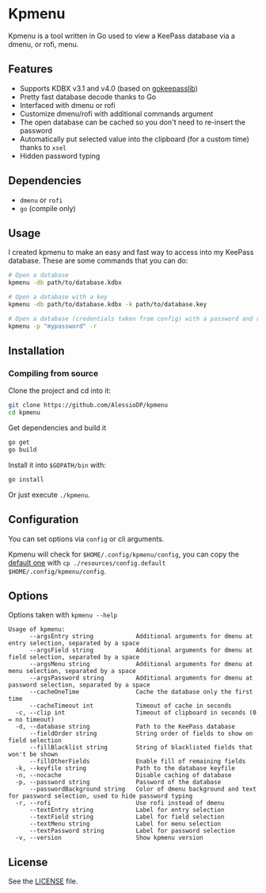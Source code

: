 # Kpmenu
Kpmenu is a tool written in Go used to view a KeePass database via a dmenu, or rofi, menu.

## Features
* Supports KDBX v3.1 and v4.0 (based on [gokeepasslib](https://github.com/tobischo/gokeepasslib))
* Pretty fast database decode thanks to Go
* Interfaced with dmenu or rofi
* Customize dmenu/rofi with additional commands argument
* The open database can be cached so you don't need to re-insert the password
* Automatically put selected value into the clipboard (for a custom time) thanks to `xsel`
* Hidden password typing

## Dependencies
* `dmenu` or `rofi`
* `go` (compile only)

## Usage
I created kpmenu to make an easy and fast way to access into my KeePass database. These are some commands that you can do:
```bash
# Open a database
kpmenu -db path/to/database.kdbx

# Open a database with a key
kpmenu -db path/to/database.kdbx -k path/to/database.key

# Open a database (credentials taken from config) with a password and rofi
kpmenu -p "mypassword" -r
```

## Installation

### Compiling from source
Clone the project and cd into it:
```bash
git clone https://github.com/AlessioDP/kpmenu
cd kpmenu
```
Get dependencies and build it
```bash
go get
go build
```

Install it into `$GOPATH/bin` with:
```bash
go install
```
Or just execute `./kpmenu`.


## Configuration
You can set options via `config` or cli arguments.

Kpmenu will check for `$HOME/.config/kpmenu/config`, you can copy the [default one](https://github.com/AlessioDP/kpmenu/blob/master/resources/config.default) with `cp ./resources/config.default $HOME/.config/kpmenu/config`.

## Options
Options taken with `kpmenu --help`
```
Usage of kpmenu:
      --argsEntry string            Additional arguments for dmenu at entry selection, separated by a space
      --argsField string            Additional arguments for dmenu at field selection, separated by a space
      --argsMenu string             Additional arguments for dmenu at menu selection, separated by a space
      --argsPassword string         Additional arguments for dmenu at password selection, separated by a space
      --cacheOneTime                Cache the database only the first time
      --cacheTimeout int            Timeout of cache in seconds
  -c, --clip int                    Timeout of clipboard in seconds (0 = no timeout)
  -d, --database string             Path to the KeePass database
      --fieldOrder string           String order of fields to show on field selection
      --fillBlacklist string        String of blacklisted fields that won't be shown
      --fillOtherFields             Enable fill of remaining fields
  -k, --keyfile string              Path to the database keyfile
  -n, --nocache                     Disable caching of database
  -p, --password string             Password of the database
      --passwordBackground string   Color of dmenu background and text for password selection, used to hide password typing
  -r, --rofi                        Use rofi instead of dmenu
      --textEntry string            Label for entry selection
      --textField string            Label for field selection
      --textMenu string             Label for menu selection
      --textPassword string         Label for password selection
  -v, --version                     Show kpmenu version
```

## License
See the [LICENSE](https://github.com/AlessioDP/kpmenu/blob/master/LICENSE) file.
